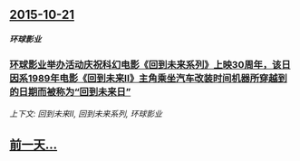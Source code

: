 ## [2015-10-21](/news/2015/10/21/index.md)

##### 环球影业
### [环球影业举办活动庆祝科幻电影《回到未来系列》上映30周年，该日因系1989年电影《回到未来II》主角乘坐汽车改装时间机器所穿越到的日期而被称为“回到未来日”](/news/2015/10/21/环球影业举办活动庆祝科幻电影-回到未来系列-上映30周年-该日因系1989年电影-回到未来II-主角乘坐汽车改装时间机器.md)
_上下文: 回到未来II, 回到未来系列, 环球影业_

## [前一天...](/news/2015/10/19/index.md)

